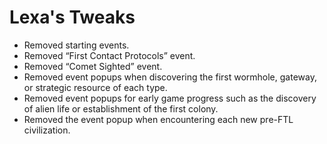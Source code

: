 # Lexa's Tweaks

* Removed starting events.
* Removed “First Contact Protocols” event.
* Removed “Comet Sighted” event.
* Removed event popups when discovering the first wormhole, gateway, or
  strategic resource of each type.
* Removed event popups for early game progress such as the discovery of alien
  life or establishment of the first colony.
* Removed the event popup when encountering each new pre-FTL civilization.
